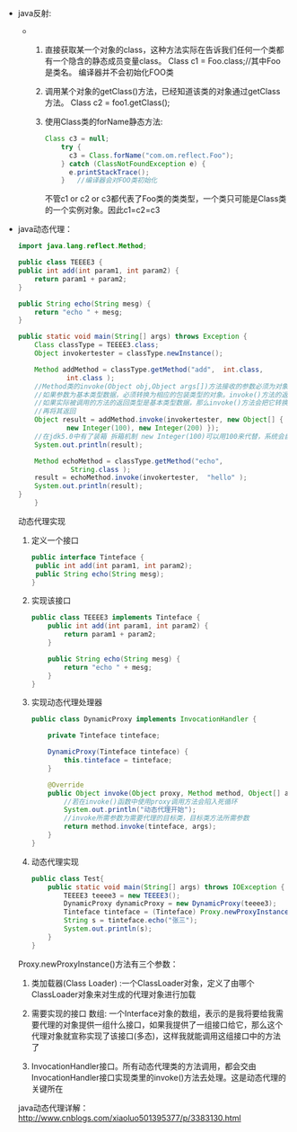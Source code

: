 + java反射:

  + 1. 直接获取某一个对象的class，这种方法实际在告诉我们任何一个类都有一个隐含的静态成员变量class。
       Class c1 = Foo.class;//其中Foo是类名。 编译器并不会初始化FOO类

    2. 调用某个对象的getClass()方法，已经知道该类的对象通过getClass方法。
       Class c2 = foo1.getClass();

    3. 使用Class类的forName静态方法:

       ```java
       Class c3 = null;
           try {
             c3 = Class.forName("com.om.reflect.Foo");
           } catch (ClassNotFoundException e) {
             e.printStackTrace();
           }   //编译器会对FOO类初始化
       ```

        不管c1  or c2 or c3都代表了Foo类的类类型，一个类只可能是Class类的一个实例对象。因此c1=c2=c3

+ java动态代理：

  ```java
  import java.lang.reflect.Method;
  
  public class TEEEE3 {
  public int add(int param1, int param2) {
      return param1 + param2;
  }
  
  public String echo(String mesg) {
      return "echo " + mesg;
  }
  
  public static void main(String[] args) throws Exception {
      Class classType = TEEEE3.class;
      Object invokertester = classType.newInstance();
  
      Method addMethod = classType.getMethod("add",  int.class,
              int.class );
      //Method类的invoke(Object obj,Object args[])方法接收的参数必须为对象，
      //如果参数为基本类型数据，必须转换为相应的包装类型的对象。invoke()方法的返回值总是对象，
      //如果实际被调用的方法的返回类型是基本类型数据，那么invoke()方法会把它转换为相应的包装类型的对象，
      //再将其返回
      Object result = addMethod.invoke(invokertester, new Object[] {
              new Integer(100), new Integer(200) });
      //在jdk5.0中有了装箱 拆箱机制 new Integer(100)可以用100来代替，系统会自动在int 和integer之间转换
      System.out.println(result);
  
      Method echoMethod = classType.getMethod("echo",
               String.class );
      result = echoMethod.invoke(invokertester,  "hello" );
      System.out.println(result);
  }
      }
  ```

  动态代理实现

  1. 定义一个接口

     ```java
     public interface Tinteface {
      public int add(int param1, int param2);
      public String echo(String mesg);
     }
     
     ```

  2. 实现该接口

     ```java
     public class TEEEE3 implements Tinteface {
         public int add(int param1, int param2) {
             return param1 + param2;
         }
     
         public String echo(String mesg) {
             return "echo " + mesg;
         }
     }
     ```

  3. 实现动态代理处理器

     ```java
     public class DynamicProxy implements InvocationHandler {
     
         private Tinteface tinteface;
     
         DynamicProxy(Tinteface tinteface) {
             this.tinteface = tinteface;
         }
     
         @Override
         public Object invoke(Object proxy, Method method, Object[] args) throws Throwable {
             //若在invoke()函数中使用proxy调用方法会陷入死循环
             System.out.println("动态代理开始");
             //invoke所需参数为需要代理的目标类，目标类方法所需参数
             return method.invoke(tinteface, args);
         }
     }
     ```

  4. 动态代理实现

     ```java
     public class Test{
         public static void main(String[] args) throws IOException {
             TEEEE3 teeee3 = new TEEEE3();
             DynamicProxy dynamicProxy = new DynamicProxy(teeee3);
             Tinteface tinteface = (Tinteface) Proxy.newProxyInstance(dynamicProxy.getClass().getClassLoader(), new Class[]{Tinteface.class},dynamicProxy );
             String s = tinteface.echo("张三");
             System.out.println(s);
         }
     }
     ```

     

  

  Proxy.newProxyInstance()方法有三个参数：

  1. 类加载器(Class Loader) :一个ClassLoader对象，定义了由哪个ClassLoader对象来对生成的代理对象进行加载

  2. 需要实现的接口 数组:  一个Interface对象的数组，表示的是我将要给我需要代理的对象提供一组什么接口，如果我提供了一组接口给它，那么这个代理对象就宣称实现了该接口(多态)，这样我就能调用这组接口中的方法了

  3. InvocationHandler接口。所有动态代理类的方法调用，都会交由InvocationHandler接口实现类里的invoke()方法去处理。这是动态代理的关键所在

  java动态代理详解：http://www.cnblogs.com/xiaoluo501395377/p/3383130.html

  